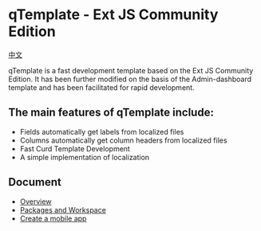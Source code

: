 # qTemplate - Ext JS Community Edition

[中文](README.md)

qTemplate is a fast development template based on the Ext JS Community Edition. It has been further modified on the basis of the Admin-dashboard template and has been facilitated for rapid development.

## The main features of qTemplate include:
* Fields automatically get labels from localized files
* Columns automatically get column headers from localized files
* Fast Curd Template Development
* A simple implementation of localization

## Document
* [Overview](docs/en/overview.md)
* [Packages and Workspace](docs/en/workspace.md)
* [Create a mobile app](docs/en/phone.md)

